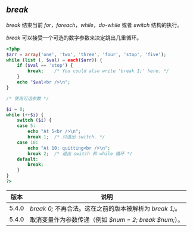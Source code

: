 *break*
-------

*break* 结束当前 *for*，*foreach*，*while*，*do-while* 或者 *switch*
结构的执行。

*break* 可以接受一个可选的数字参数来决定跳出几重循环。

``` php
<?php
$arr = array('one', 'two', 'three', 'four', 'stop', 'five');
while (list (, $val) = each($arr)) {
    if ($val == 'stop') {
        break;    /* You could also write 'break 1;' here. */
    }
    echo "$val<br />\n";
}

/* 使用可选参数 */

$i = 0;
while (++$i) {
    switch ($i) {
    case 5:
        echo "At 5<br />\n";
        break 1;  /* 只退出 switch. */
    case 10:
        echo "At 10; quitting<br />\n";
        break 2;  /* 退出 switch 和 while 循环 */
    default:
        break;
    }
}
?>
```

| 版本  | 说明                                                     |
|-------|----------------------------------------------------------|
| 5.4.0 | *break 0;* 不再合法。这在之前的版本被解析为 *break 1;*。 |
| 5.4.0 | 取消变量作为参数传递（例如 *$num = 2; break $num;*）。   |
